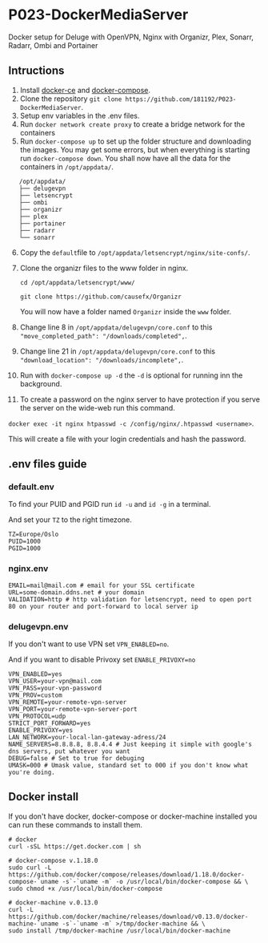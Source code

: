 # P023-DockerMediaServer
Docker setup for Deluge with OpenVPN, Nginx with Organizr, Plex, Sonarr, Radarr, Ombi and Portainer


## Intructions
1. Install [docker-ce](https://docs.docker.com/install/) and [docker-compose](https://docs.docker.com/compose/install/).
2. Clone the repository `git clone https://github.com/181192/P023-DockerMediaServer`.
3. Setup env variables in the .env files.
4. Run `docker network create proxy` to create a bridge network for the containers 
5. Run `docker-compose up` to set up the folder structure and downloading the images. You may get some errors, but when 
   everything is starting run `docker-compose down`. You shall now have all the data for the containers in `/opt/appdata/`.

```
   /opt/appdata/
   ├── delugevpn
   ├── letsencrypt
   ├── ombi
   ├── organizr
   ├── plex
   ├── portainer
   ├── radarr
   └── sonarr 
```

6. Copy the `default`file to `/opt/appdata/letsencrypt/nginx/site-confs/`.
7. Clone the organizr files to the www folder in nginx.

   `cd /opt/appdata/letsencrypt/www/`
   
   `git clone https://github.com/causefx/Organizr`
   
   You will now have a folder named `Organizr` inside the `www` folder.
8. Change line 8 in `/opt/appdata/delugevpn/core.conf` to this `"move_completed_path": "/downloads/completed",`.
9. Change line 21 in `/opt/appdata/delugevpn/core.conf` to this `"download_location": "/downloads/incomplete",`.
10. Run with `docker-compose up -d` the `-d` is optional for running inn the background.
11. To create a password on the nginx server to have protection if you serve the server on the wide-web run this command.

   `docker exec -it nginx htpasswd -c /config/nginx/.htpasswd <username>`. 
   
   This will create a file with your login credentials and hash the password.

## .env files guide
### default.env
To find your PUID and PGID run `id -u` and `id -g` in a terminal. 

And set your `TZ` to the right timezone.
```
TZ=Europe/Oslo
PUID=1000
PGID=1000
```

### nginx.env
```
EMAIL=mail@mail.com # email for your SSL certificate
URL=some-domain.ddns.net # your domain
VALIDATION=http # http validation for letsencrypt, need to open port 80 on your router and port-forward to local server ip
```

### delugevpn.env
If you don't want to use VPN set `VPN_ENABLED=no`. 

And if you want to disable Privoxy set `ENABLE_PRIVOXY=no`
```
VPN_ENABLED=yes
VPN_USER=your-vpn@mail.com
VPN_PASS=your-vpn-password
VPN_PROV=custom
VPN_REMOTE=your-remote-vpn-server
VPN_PORT=your-remote-vpn-server-port
VPN_PROTOCOL=udp
STRICT_PORT_FORWARD=yes
ENABLE_PRIVOXY=yes
LAN_NETWORK=your-local-lan-gateway-adress/24
NAME_SERVERS=8.8.8.8, 8.8.4.4 # Just keeping it simple with google's dns servers, put whatever you want
DEBUG=false # Set to true for debuging
UMASK=000 # Umask value, standard set to 000 if you don't know what you're doing.
```


## Docker install
If you don't have docker, docker-compose or docker-machine installed you can run these commands to install them.
```
# docker
curl -sSL https://get.docker.com | sh

# docker-compose v.1.18.0
sudo curl -L https://github.com/docker/compose/releases/download/1.18.0/docker-compose-`uname -s`-`uname -m` -o /usr/local/bin/docker-compose && \
sudo chmod +x /usr/local/bin/docker-compose

# docker-machine v.0.13.0
curl -L https://github.com/docker/machine/releases/download/v0.13.0/docker-machine-`uname -s`-`uname -m` >/tmp/docker-machine && \
sudo install /tmp/docker-machine /usr/local/bin/docker-machine
```

